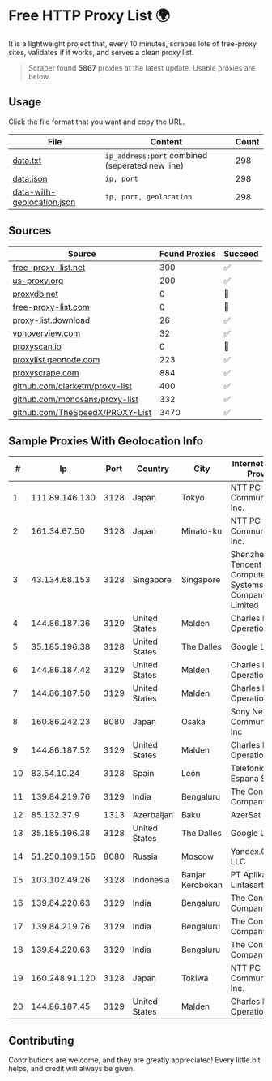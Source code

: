 
# Free HTTP Proxy List 🌍

It is a lightweight project that, every 10 minutes, scrapes lots of free-proxy sites, validates if it works, and serves a clean proxy list.


> Scraper found **5867** proxies at the latest update. Usable proxies are below.

## Usage

Click the file format that you want and copy the URL.


|File|Content|Count|
|----|-------|-----|
|[data.txt](https://raw.githubusercontent.com/themiralay/Proxy-List-World/master/data.txt)|`ip_address:port` combined (seperated new line)|298|
|[data.json](https://raw.githubusercontent.com/themiralay/Proxy-List-World/master/data.json)|`ip, port`|298|
|[data-with-geolocation.json](https://raw.githubusercontent.com/themiralay/Proxy-List-World/master/data-with-geolocation.json)|`ip, port, geolocation`|298|

## Sources

|Source|Found Proxies|Succeed|
|------|-------------|-------|
|[free-proxy-list.net](https://free-proxy-list.net)|300|✅|
|[us-proxy.org](https://www.us-proxy.org)|200|✅|
|[proxydb.net](http://proxydb.net)|0|🚫|
|[free-proxy-list.com](https://free-proxy-list.com/?page=&port=&type%5B%5D=http&type%5B%5D=https&up_time=0&search=Search)|0|🚫|
|[proxy-list.download](https://www.proxy-list.download/HTTP)|26|✅|
|[vpnoverview.com](https://vpnoverview.com/privacy/anonymous-browsing/free-proxy-servers)|32|✅|
|[proxyscan.io](https://www.proxyscan.io)|0|🚫|
|[proxylist.geonode.com](https://proxylist.geonode.com/api/proxy-list?limit=300&page=1&sort_by=lastChecked&sort_type=desc&protocols=http,https)|223|✅|
|[proxyscrape.com](https://api.proxyscrape.com/v2/?request=displayproxies&protocol=http&timeout=10000&country=all&ssl=all&anonymity=all)|884|✅|
|[github.com/clarketm/proxy-list](https://raw.githubusercontent.com/clarketm/proxy-list/master/proxy-list-raw.txt)|400|✅|
|[github.com/monosans/proxy-list](https://raw.githubusercontent.com/monosans/proxy-list/main/proxies/http.txt)|332|✅|
|[github.com/TheSpeedX/PROXY-List](https://raw.githubusercontent.com/TheSpeedX/PROXY-List/master/http.txt)|3470|✅|


## Sample Proxies With Geolocation Info

|#|Ip|Port|Country|City|Internet Service Provider|
|-|--|----|-------|----|-------------------------|
|1|111.89.146.130|3128|Japan|Tokyo|NTT PC Communications, Inc.|
|2|161.34.67.50|3128|Japan|Minato-ku|NTT PC Communications, Inc.|
|3|43.134.68.153|3128|Singapore|Singapore|Shenzhen Tencent Computer Systems Company Limited|
|4|144.86.187.36|3129|United States|Malden|Charles River Operation|
|5|35.185.196.38|3128|United States|The Dalles|Google LLC|
|6|144.86.187.42|3129|United States|Malden|Charles River Operation|
|7|144.86.187.50|3129|United States|Malden|Charles River Operation|
|8|160.86.242.23|8080|Japan|Osaka|Sony Network Communications Inc|
|9|144.86.187.52|3129|United States|Malden|Charles River Operation|
|10|83.54.10.24|3128|Spain|León|Telefonica de Espana SAU|
|11|139.84.219.76|3129|India|Bengaluru|The Constant Company, LLC|
|12|85.132.37.9|1313|Azerbaijan|Baku|AzerSat|
|13|35.185.196.38|3128|United States|The Dalles|Google LLC|
|14|51.250.109.156|8080|Russia|Moscow|Yandex.Cloud LLC|
|15|103.102.49.26|3128|Indonesia|Banjar Kerobokan|PT Aplikanusa Lintasarta|
|16|139.84.220.63|3129|India|Bengaluru|The Constant Company, LLC|
|17|139.84.219.76|3129|India|Bengaluru|The Constant Company, LLC|
|18|139.84.220.63|3129|India|Bengaluru|The Constant Company, LLC|
|19|160.248.91.120|3128|Japan|Tokiwa|NTT PC Communications, Inc.|
|20|144.86.187.45|3129|United States|Malden|Charles River Operation|



## Contributing

Contributions are welcome, and they are greatly appreciated! Every
little bit helps, and credit will always be given.

